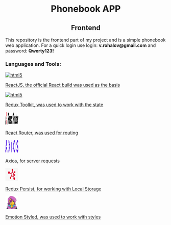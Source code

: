 <h1 align="center">Phonebook APP</h1>
<h2 align="center">Frontend</h2>
<p>This repository is the frontend part of my project and is a simple phonebook web
application. For a quick login use login: <strong>v.rohalov@gmail.com</strong> and password: <strong>Qwerty123!</strong>
</p>
<h3>Languages and Tools:</h3>
<a href="https://react.dev/" target="_blank" rel="noreferrer">
    <img src="https://cdn.jsdelivr.net/gh/devicons/devicon/icons/react/react-original-wordmark.svg" alt="html5" width="40" height="40"/>
    <p>ReactJS, the official React build was used as the basis</p>
</a>

<a href="https://redux-toolkit.js.org/" target="_blank" rel="noreferrer">
    <img src="https://cdn.jsdelivr.net/gh/devicons/devicon/icons/redux/redux-original.svg" alt="html5" width="40" height="40"/>
    <p>Redux Toolkit, was used to work with the state</p>
</a>

<a href="https://reactrouter.com/" target="_blank" rel="noreferrer">
    <img src="./assets/react-router-color.svg" alt="html5" width="40" height="40"/>
    <p>React Router, was used for routing</p>
</a>

<a href="https://axios-http.com/" target="_blank" rel="noreferrer">
    <img src="./assets/Axios_logo.png" alt="html5" width="40" height="40"/>
    <p>Axios, for server requests</p>
</a>

<a href="https://github.com/rt2zz/redux-persist" target="_blank" rel="noreferrer">
    <img src="./assets/Persist.png" alt="html5" width="40" height="40"/>
    <p>Redux Persist, for working with Local Storage</p>
</a>

<a href="https://emotion.sh/" target="_blank" rel="noreferrer">
    <img src="./assets/emotion.png" alt="html5" width="40" height="40"/>
    <p>Emotion Styled, was used to work with styles</p>
</a>
